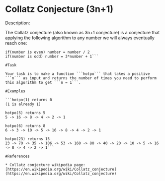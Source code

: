 # Collatz Conjecture (3n+1)
Description:

The Collatz conjecture (also known as 3n+1 conjecture) is a conjecture that applying the following algorithm to any number we will always eventually reach one:

```[This is writen in pseudocode]
if(number is even) number = number / 2
if(number is odd) number = 3*number + 1```

#Task

Your task is to make a function ```hotpo``` that takes a positive ```n``` as input and returns the number of times you need to perform this algorithm to get ```n = 1```.

#Examples

```hotpo(1) returns 0
(1 is already 1)

hotpo(5) returns 5
5 -> 16 -> 8 -> 4 -> 2 -> 1

hotpo(6) returns 8
6 -> 3 -> 10 -> 5 -> 16 -> 8 -> 4 -> 2 -> 1

hotpo(23) returns 15
23 -> 70 -> 35 -> 106 -> 53 -> 160 -> 80 -> 40 -> 20 -> 10 -> 5 -> 16 -> 8 -> 4 -> 2 -> 1```

#References

* Collatz conjecture wikipedia page: [https://en.wikipedia.org/wiki/Collatz_conjecture](https://en.wikipedia.org/wiki/Collatz_conjecture)